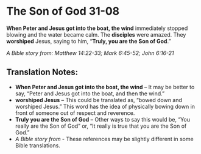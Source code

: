 The Son of God 31-08
======================


**When Peter and Jesus got into the boat, the wind** immediately stopped
blowing and the water became calm. The **disciples** were amazed. They
**worshiped** Jesus, saying to him, “**Truly, you are the Son of
God**.”

*A Bible story from: Matthew 14:22-33; Mark 6:45-52; John 6:16-21*

Translation Notes:
------------------

-   **When Peter and Jesus got into the boat, the wind** – It may be
    better to say, “Peter and Jesus got into the boat, and then the
    wind.”
-   **worshiped Jesus** – This could be translated as, “bowed down and
    worshiped Jesus.” This word has the idea of physically bowing down
    in front of someone out of respect and reverence.
-   **Truly you are the Son of God** – Other ways to say this would be,
    “You really are the Son of God” or, “It really is true that
    you are the Son of God.”
-   *A Bible story from* - These references may be slightly different in
    some Bible translations.


